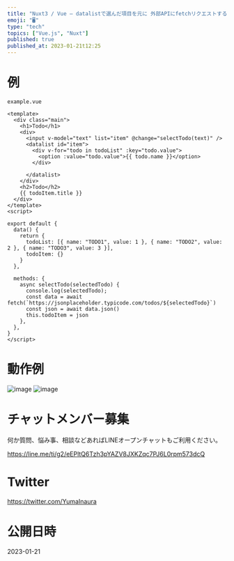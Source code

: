 ```yaml
---
title: "Nuxt3 / Vue – datalistで選んだ項目を元に 外部APIにfetchリクエストする例 ( @change イベントを検知す"
emoji: "🖥"
type: "tech"
topics: ["Vue.js", "Nuxt"]
published: true
published_at: 2023-01-21t12:25
---
```


# 例

`example.vue`

```vue
<template>
  <div class="main">
    <h1>Todo</h1>
    <div>
      <input v-model="text" list="item" @change="selectTodo(text)" />
      <datalist id="item">
        <div v-for="todo in todoList" :key="todo.value">
          <option :value="todo.value">{{ todo.name }}</option>
        </div>

      </datalist>
    </div>
    <h2>Todo</h2>
    {{ todoItem.title }}
  </div>
</template>
<script>

export default {
  data() {
    return {
      todoList: [{ name: "TODO1", value: 1 }, { name: "TODO2", value: 2 }, { name: "TODO3", value: 3 }],
      todoItem: {}
    }
  },

  methods: {
    async selectTodo(selectedTodo) {
      console.log(selectedTodo);
      const data = await fetch(`https://jsonplaceholder.typicode.com/todos/${selectedTodo}`)
      const json = await data.json()
      this.todoItem = json
    },
  },
}
</script>
```

# 動作例
![image](https://user-images.githubusercontent.com/13635059/213841489-0b3cca07-0a76-4d45-8e5b-6fbd9835ef33.png)
![image](https://user-images.githubusercontent.com/13635059/213841491-a6e49e47-26f7-43e7-9276-ca31a49b6977.png)



# チャットメンバー募集


何か質問、悩み事、相談などあればLINEオープンチャットもご利用ください。

https://line.me/ti/g2/eEPltQ6Tzh3pYAZV8JXKZqc7PJ6L0rpm573dcQ


# Twitter

https://twitter.com/YumaInaura


# 公開日時

2023-01-21
